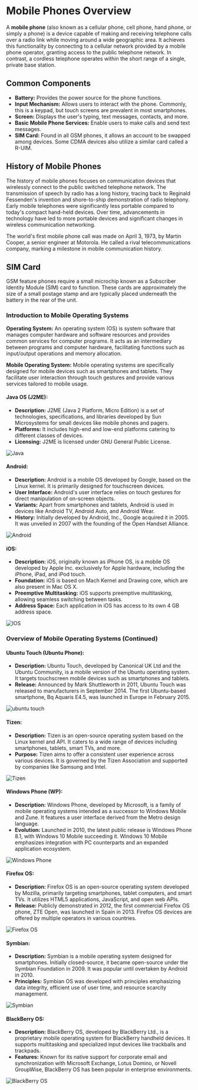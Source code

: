 # Mobile Phones Overview

A **mobile phone** (also known as a cellular phone, cell phone, hand phone, or simply a phone) is a device capable of making and receiving telephone calls over a radio link while moving around a wide geographic area. It achieves this functionality by connecting to a cellular network provided by a mobile phone operator, granting access to the public telephone network. In contrast, a cordless telephone operates within the short range of a single, private base station.

## Common Components
- **Battery:** Provides the power source for the phone functions.
- **Input Mechanism:** Allows users to interact with the phone. Commonly, this is a keypad, but touch screens are prevalent in most smartphones.
- **Screen:** Displays the user's typing, text messages, contacts, and more.
- **Basic Mobile Phone Services:** Enable users to make calls and send text messages.
- **SIM Card:** Found in all GSM phones, it allows an account to be swapped among devices. Some CDMA devices also utilize a similar card called a R-UIM.

## History of Mobile Phones
The history of mobile phones focuses on communication devices that wirelessly connect to the public switched telephone network. The transmission of speech by radio has a long history, tracing back to Reginald Fessenden's invention and shore-to-ship demonstration of radio telephony. Early mobile telephones were significantly less portable compared to today's compact hand-held devices. Over time, advancements in technology have led to more portable devices and significant changes in wireless communication networking.

The world's first mobile phone call was made on April 3, 1973, by Martin Cooper, a senior engineer at Motorola. He called a rival telecommunications company, marking a milestone in mobile communication history.

## SIM Card
GSM feature phones require a small microchip known as a Subscriber Identity Module (SIM) card to function. These cards are approximately the size of a small postage stamp and are typically placed underneath the battery in the rear of the unit.

### Introduction to Mobile Operating Systems

**Operating System:**
An operating system (OS) is system software that manages computer hardware and software resources and provides common services for computer programs. It acts as an intermediary between programs and computer hardware, facilitating functions such as input/output operations and memory allocation.

**Mobile Operating System:**
Mobile operating systems are specifically designed for mobile devices such as smartphones and tablets. They facilitate user interaction through touch gestures and provide various services tailored to mobile usage.

#### Java OS (J2ME):
- **Description:** J2ME (Java 2 Platform, Micro Edition) is a set of technologies, specifications, and libraries developed by Sun Microsystems for small devices like mobile phones and pagers.
- **Platforms:** It includes high-end and low-end platforms catering to different classes of devices.
- **Licensing:** J2ME is licensed under GNU General Public License.

![Java](/img/android/java.jpg)

#### Android:
- **Description:** Android is a mobile OS developed by Google, based on the Linux kernel. It is primarily designed for touchscreen devices.
- **User Interface:** Android's user interface relies on touch gestures for direct manipulation of on-screen objects.
- **Variants:** Apart from smartphones and tablets, Android is used in devices like Android TV, Android Auto, and Android Wear.
- **History:** Initially developed by Android, Inc., Google acquired it in 2005. It was unveiled in 2007 with the founding of the Open Handset Alliance.

![Android](/img/android/version.jpeg)

#### iOS:
- **Description:** iOS, originally known as iPhone OS, is a mobile OS developed by Apple Inc. exclusively for Apple hardware, including the iPhone, iPad, and iPod touch.
- **Foundation:** iOS is based on Mach Kernel and Drawing core, which are also present in Mac OS X.
- **Preemptive Multitasking:** iOS supports preemptive multitasking, allowing seamless switching between tasks.
- **Address Space:** Each application in iOS has access to its own 4 GB address space.

![IOS](/img/android/ios.jpg)

### Overview of Mobile Operating Systems (Continued)

#### Ubuntu Touch (Ubuntu Phone):
- **Description:** Ubuntu Touch, developed by Canonical UK Ltd and the Ubuntu Community, is a mobile version of the Ubuntu operating system. It targets touchscreen mobile devices such as smartphones and tablets.
- **Release:** Announced by Mark Shuttleworth in 2011, Ubuntu Touch was released to manufacturers in September 2014. The first Ubuntu-based smartphone, Bq Aquaris E4.5, was launched in Europe in February 2015.

![ubuntu touch](/img/android/ubuntu-touch.jpg)

#### Tizen:
- **Description:** Tizen is an open-source operating system based on the Linux kernel and API. It caters to a wide range of devices including smartphones, tablets, smart TVs, and more.
- **Purpose:** Tizen aims to offer a consistent user experience across various devices. It is governed by the Tizen Association and supported by companies like Samsung and Intel.

![Tizen](/img/android/tizen.jpg)

#### Windows Phone (WP):
- **Description:** Windows Phone, developed by Microsoft, is a family of mobile operating systems intended as a successor to Windows Mobile and Zune. It features a user interface derived from the Metro design language.
- **Evolution:** Launched in 2010, the latest public release is Windows Phone 8.1, with Windows 10 Mobile succeeding it. Windows 10 Mobile emphasizes integration with PC counterparts and an expanded application ecosystem.

![Windows Phone](/img/android/windows-phone.jpg)

#### Firefox OS:
- **Description:** Firefox OS is an open-source operating system developed by Mozilla, primarily targeting smartphones, tablet computers, and smart TVs. It utilizes HTML5 applications, JavaScript, and open web APIs.
- **Release:** Publicly demonstrated in 2012, the first commercial Firefox OS phone, ZTE Open, was launched in Spain in 2013. Firefox OS devices are offered by multiple operators in various countries.

![Firefox OS](/img/android/firefox-os-linux.png)

#### Symbian:
- **Description:** Symbian is a mobile operating system designed for smartphones. Initially closed-source, it became open-source under the Symbian Foundation in 2009. It was popular until overtaken by Android in 2010.
- **Principles:** Symbian OS was developed with principles emphasizing data integrity, efficient use of user time, and resource scarcity management.

![Symbian](/img/android/symbian.jpg)

#### BlackBerry OS:
- **Description:** BlackBerry OS, developed by BlackBerry Ltd., is a proprietary mobile operating system for BlackBerry handheld devices. It supports multitasking and specialized input devices like trackballs and trackpads.
- **Features:** Known for its native support for corporate email and synchronization with Microsoft Exchange, Lotus Domino, or Novell GroupWise, BlackBerry OS has been popular in enterprise environments.

![BlackBerry OS](/img/android/BlackBerry-os.jpg)